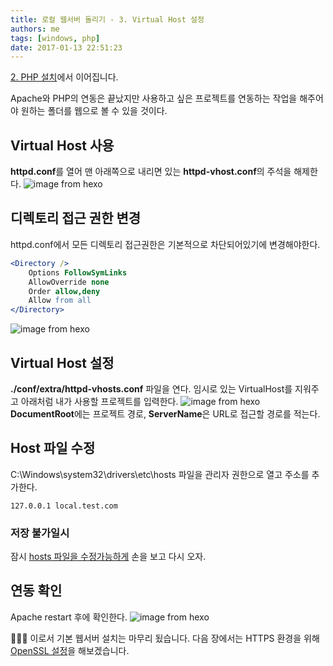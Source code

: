 ```yaml
---
title: 로컬 웹서버 돌리기 - 3. Virtual Host 설정
authors: me
tags: [windows, php]
date: 2017-01-13 22:51:23
---
```


[2. PHP 설치](/2017/01/13/로컬-웹서버-돌리기-2-PHP-설치/)에서 이어집니다.

Apache와 PHP의 연동은 끝났지만 사용하고 싶은 프로젝트를 연동하는 작업을 해주어야 원하는 폴더를 웹으로 볼 수 있을 것이다.

## Virtual Host 사용

**httpd.conf**를 열어 맨 아래쪽으로 내리면 있는 **httpd-vhost.conf**의 주석을 해제한다.
![image from hexo](https://i.imgur.com/zWwtfhL.jpg)

## 디렉토리 접근 권한 변경

httpd.conf에서 모든 디렉토리 접근권한은 기본적으로 차단되어있기에 변경해야한다.

```apache
<Directory />
    Options FollowSymLinks
    AllowOverride none
    Order allow,deny
    Allow from all
</Directory>
```

![image from hexo](https://i.imgur.com/kMrNR6d.jpg)

## Virtual Host 설정

**./conf/extra/httpd-vhosts.conf** 파일을 연다.
임시로 있는 VirtualHost를 지워주고 아래처럼 내가 사용할 프로젝트를 입력한다.
![image from hexo](https://i.imgur.com/ipgklju.jpg)
**DocumentRoot**에는 프로젝트 경로, **ServerName**은 URL로 접근할 경로를 적는다.

## Host 파일 수정

C:\Windows\system32\drivers\etc\hosts 파일을 관리자 권한으로 열고 주소를 추가한다.

```http
127.0.0.1 local.test.com
```

### 저장 불가일시

잠시 [hosts 파일을 수정가능하게](/2017/01/13/Windows10에서-hosts-파일-저장이-안될-때/) 손을 보고 다시 오자.

## 연동 확인

Apache restart 후에 확인한다.
![image from hexo](https://i.imgur.com/dq3Qtpo.jpg)

👏👏👏 이로서 기본 웹서버 설치는 마무리 됬습니다.
다음 장에서는 HTTPS 환경을 위해 [OpenSSL 설정](/2017/01/14/로컬-웹서버-돌리기-4-HTTPS-OpenSSL-설정/)을 해보겠습니다.
